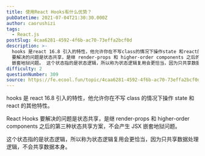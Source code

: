 ```yaml
---
title: 使用React Hooks有什么优势？
pubDatetime: 2021-07-04T21:30:30.000Z
author: caorushizi
tags:
  - React.js
postSlug: 4caa6281-4592-4f6b-ac70-73effa2bcf0d
description: >-
  hooks 是react 16.8 引入的特性，他允许你在不写class的情况下操作state 和react的其他特性。 React Hooks
  要解决的问题是状态共享，是继 render-props 和 higher-order components 之后的第三种状态共享方案，不会产生 JSX
  嵌套地狱问题。 这个状态指的是状态逻辑，所以称为状态逻辑复用会更恰当，因为只共享数据处理逻辑，不会共享
difficulty: 2
questionNumber: 309
source: https://fe.ecool.fun/topic/4caa6281-4592-4f6b-ac70-73effa2bcf0d
---
```


hooks 是 react 16.8 引入的特性，他允许你在不写 class 的情况下操作 state 和 react 的其他特性。

React Hooks 要解决的问题是状态共享，是继 render-props 和 higher-order components 之后的第三种状态共享方案，不会产生 JSX 嵌套地狱问题。

这个状态指的是状态逻辑，所以称为状态逻辑复用会更恰当，因为只共享数据处理逻辑，不会共享数据本身。
